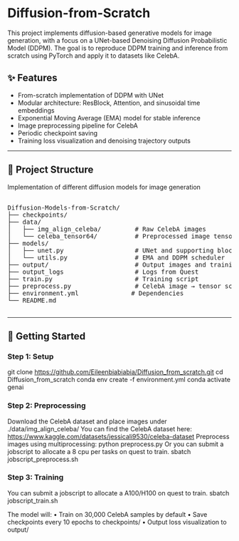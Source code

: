 # Diffusion-from-Scratch

This project implements diffusion-based generative models for image generation, with a focus on a UNet-based Denoising Diffusion Probabilistic Model (DDPM). The goal is to reproduce DDPM training and inference from scratch using PyTorch and apply it to datasets like CelebA.

## ✨ Features

- From-scratch implementation of DDPM with UNet
- Modular architecture: ResBlock, Attention, and sinusoidal time embeddings
- Exponential Moving Average (EMA) model for stable inference
- Image preprocessing pipeline for CelebA
- Periodic checkpoint saving
- Training loss visualization and denoising trajectory outputs

---


## 📁 Project Structure
Implementation of different diffusion models for image generation 
<pre>

Diffusion-Models-from-Scratch/
├── checkpoints/
├── data/
│   ├── img_align_celeba/         # Raw CelebA images
│   └── celeba_tensor64/          # Preprocessed image tensors
├── models/
│   ├── unet.py                   # UNet and supporting blocks
│   └── utils.py                  # EMA and DDPM scheduler
├── output/                       # Output images and training loss
├── output_logs                   # Logs from Quest
├── train.py                      # Training script
├── preprocess.py                 # CelebA image → tensor script
├── environment.yml              # Dependencies
└── README.md

</pre>
---

## 🚀 Getting Started

### Step 1: Setup

git clone https://github.com/Eileenbiabiabia/Diffusion_from_scratch.git
cd Diffusion_from_scratch
conda env create -f environment.yml
conda activate genai

### Step 2: Preprocessing

Download the CelebA dataset and place images under ./data/img_align_celeba/
    You can find the CelebA dataset here: https://www.kaggle.com/datasets/jessicali9530/celeba-dataset
Preprocess images using multiprocessing: 
python preprocess.py
Or you can submit a jobscript to allocate a 8 cpu per tasks on quest to train. 
sbatch jobscript_preprocess.sh


### Step 3: Training
You can submit a jobscript to allocate a A100/H100 on quest to train. 
sbatch jobscript_train.sh

The model will:
	•	Train on 30,000 CelebA samples by default
	•	Save checkpoints every 10 epochs to checkpoints/
	•	Output loss visualization to output/
